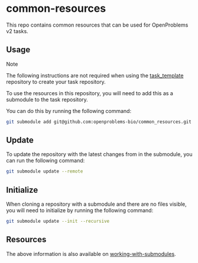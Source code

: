 # common-resources
This repo contains common resources that can be used for OpenProblems v2 tasks.

## Usage

> [!NOTE]
> The following instructions are not required when using the [task_template](https://github.com/openproblems-bio/task_template) repository to create your task repository.

To use the resources in this repository, you will need to add this as a submodule to the task repository. 

You can do this by running the following command:

```bash
git submodule add git@github.com:openproblems-bio/common_resources.git common
```

## Update

To update the repository with the latest changes from in the submodule, you can run the following command:

```bash
git submodule update --remote
```

## Initialize

When cloning a repository with a submodule and there are no files visible, you will need to initialize by running the following command:

```bash
git submodule update --init --recursive
```

## Resources

The above information is also available on [working-with-submodules](https://github.blog/2016-02-01-working-with-submodules/).
